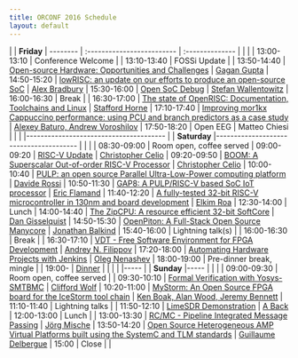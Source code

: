 ```yaml
---
title: ORCONF 2016 Schedule
layout: default
---
```


| | **Friday** 
| -------- | :------------------------- | :--------------
| | |
| 13:00-13:10  | Conference Welcome   | 
| 13:10-13:40  | FOSSi Update         | 
| 13:50-14:40  | [Open-source Hardware: Opportunities and Challenges](http://orconf.org/#oshwopp) | [Gagan Gupta](http://orconf.org/#gagangupta)
| 14:50-15:20  | [lowRISC: an update on our efforts to produce an open-source SoC](http://orconf.org/#lowrisc) | [Alex Bradbury](http://orconf.org/#asbradbury)
| 15:30-16:00  | [Open SoC Debug](http://orconf.org/#opensocdebug) | [Stefan Wallentowitz](http://orconf.org/#stefanwallentowitz)
| 16:00-16:30  | Break |
| 16:30-17:00  | [The state of OpenRISC: Documentation, Toolchains and Linux](http://orconf.org/#stateofopenrisc) | [Stafford Horne](http://orconf.org/#stafford)
| 17:10-17:40  | [Improving mor1kx Cappuccino performance: using PCU and branch predictors as a case study](http://orconf.org/#mor1kx) | [Alexey Baturo, Andrew Voroshilov](http://orconf.org/#alexey)
| 17:50-18:20  | Open EEG | Matteo Chiesi 
| | |
|---------------------------------------
| | **Saturday** 
|---------------------------------------
| | |
| 08:30-09:00  | Room open, coffee served
| 09:00-09:20  | [RISC-V Update](http://orconf.org/#boom) | [Christopher Celio](http://orconf.org/#chriscelio)
| 09:20-09:50  | [BOOM: A Superscalar Out-of-order RISC-V Processor](http://orconf.org/#boom) | [Christopher Celio](http://orconf.org/#chriscelio)
| 10:00-10:40  | [PULP: an open source Parallel Ultra-Low-Power computing platform](http://orconf.org/#) | [Davide Rossi](http://orconf.org/#)
| 10:50-11:30  | [GAP8: A PULP/RISC-V based SoC IoT processor](http://orconf.org/#pulp) | [Eric Flamand](http://orconf.org/#davide)
| 11:40-12:20  | [A fully-tested 32-bit RISC-V microcontroller in 130nm and board development](http://orconf.org/#riscv_uc) | [Elkim Roa](http://orconf.org/#elkim)
| 12:30-14:00  | Lunch
| 14:00-14:40  | [The ZipCPU: A resource efficient 32-bit SoftCore](http://orconf.org/#zipcpu) | [Dan Gisselquist](http://orconf.org/#gisselquist)
| 14:50-15:30  | [OpenPiton: A Full-Stack Open Source Manycore](http://orconf.org/#openpiton) | [Jonathan Balkind](http://orconf.org/#balkind)
| 15:40-16:00  | Lightning talk(s) |
| 16:00-16:30  | Break |
| 16:30-17:10  | [VDT - Free Software Environment for FPGA Development](http://orconf.org/#vdt) | [Andrey N. Filippov](http://orconf.org/#andrey)
| 17:20-18:00  | [Automating Hardware Projects with Jenkins](http://orconf.org/#jenkins) | [Oleg Nenashev](http://orconf.org/#oleg)
| 18:00-19:00  | Pre-dinner break, mingle |
| 19:00-       | [Dinner](http://www.altrobologna.com/) |
| | |
|-----
|  | **Sunday**
|-----
| | |
| 09:00-09:30  | Room open, coffee served |
| 09:30-10:10  | [Formal Verification with Yosys-SMTBMC](http://orconf.org/#yosys) | [Clifford Wolf](http://orconf.org/#clifford)
| 10:20-11:00  | [MyStorm: An Open Source FPGA board for the IceStorm tool chain](http://orconf.org/#mystorm) | [Ken Boak, Alan Wood, Jeremy Bennett](http://orconf.org/#mystormpresenters)
| 11:10-11:40  | Lightning talks |
| 11:50-12:10  | [LimeSDR Demonstration](http://orconf.org/#limesdr) | [A Back](http://orconf.org/#andrewback)
| 12:00-13:00  | Lunch |
| 13:00-13:30  | [RC/MC - Pipeline Integrated Message Passing](http://orconf.org/#rcmc) | [Jörg Mische](http://orconf.org/#mische)
| 13:50-14:20  | [Open Source Heterogeneous AMP Virtual Platforms built using the SystemC and TLM standards](http://orconf.org/#systemcvirtalplatforms) | [Guillaume Delbergue](http://orconf.org/#guillaumed)
| 15:00        | Close |
|
